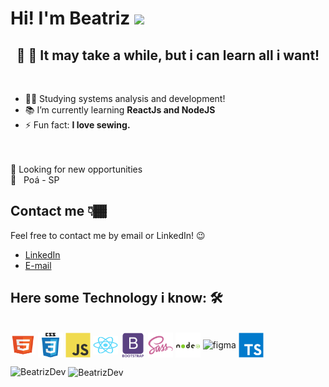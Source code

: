 # Hi! I'm Beatriz <img src="https://media.giphy.com/media/OBnIvqqpKFbZam9Wmj/giphy.gif" width="100px">

 <h2 align="center">🚀 💛 It may take a while, but i can learn all i want!</h2><br>

- 👩🏾‍ Studying systems analysis and development!
- 📚 I’m currently learning **ReactJs and NodeJS**
- ⚡ Fun fact:  **I love sewing.**

<br><br>
🔎 Looking for new opportunities <br>
📍   Poá - SP <br>

## Contact me 👇🏾

Feel free to contact me by email or LinkedIn! 😉

- <a href="https://www.linkedin.com/in/beatriz-c-silva-santos-099b7373/">LinkedIn</a>
- <a href="beatrizcs96@hotmail.com">E-mail</a>

## Here some Technology i know: 🛠
<div style="display: inline_block"><br> 

<img align="center"  height="30" width="40" src="https://raw.githubusercontent.com/devicons/devicon/master/icons/html5/html5-original.svg" alt="html5">

<img align="center" src="https://raw.githubusercontent.com/devicons/devicon/master/icons/css3/css3-original-wordmark.svg" alt="css3" width="40" height="40">

<img align="center" src="https://raw.githubusercontent.com/devicons/devicon/master/icons/javascript/javascript-original.svg" alt="javascript" width="40" height="40">

<img align="center" alt="Rafa-React" height="30" width="40" src="https://raw.githubusercontent.com/devicons/devicon/master/icons/react/react-original.svg">

<img align="center" src="https://raw.githubusercontent.com/devicons/devicon/master/icons/bootstrap/bootstrap-plain-wordmark.svg" alt="bootstrap" width="40" height="40">

<img align="center" src="https://raw.githubusercontent.com/devicons/devicon/master/icons/sass/sass-original.svg" alt="sass" width="40" height="40">

<img align="center" src="https://raw.githubusercontent.com/devicons/devicon/master/icons/nodejs/nodejs-original-wordmark.svg" alt="nodejs" width="40" height="40">

<img align="center" src="https://www.vectorlogo.zone/logos/figma/figma-icon.svg" alt="figma" width="40" height="40">

<img align="center" src="https://raw.githubusercontent.com/devicons/devicon/9f4f5cdb393299a81125eb5127929ea7bfe42889/icons/typescript/typescript-original.svg" alt="typescript" width="40" height="40">

</div> 

<p><img align="left" src="https://github-readme-stats.vercel.app/api/top-langs?username=beatrizcssantos&show_icons=true&theme=dracula&hide_border=true&locale=en&layout=compact" alt="BeatrizDev" /></p>

<p>&nbsp;<img align="center" src="https://github-readme-stats.vercel.app/api?username=beatrizcssantos&show_icons=true&theme=dracula&hide_border=true&locale=en" alt="BeatrizDev" /></p>






